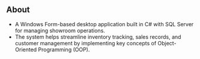 ## About
- A Windows Form-based desktop application built in C# with SQL Server for managing showroom operations.
- The system helps streamline inventory tracking, sales records, and customer management by implementing key concepts of Object-Oriented Programming (OOP).
